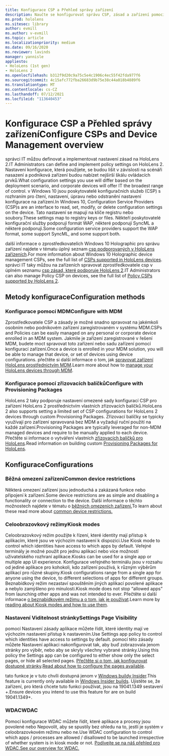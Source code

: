 ```yaml
---
title: Konfigurace CSP a Přehled správy zařízení
description: Naučte se konfigurovat správu CSP, zásad a zařízení pomocí správy mobilních zařízení a zřizovacích balíčků.
ms.prod: hololens
ms.sitesec: library
author: evmill
ms.author: v-evmill
ms.topic: article
ms.localizationpriority: medium
ms.date: 09/16/2020
ms.reviewer: lavinds
manager: yannisle
appliesto:
- HoloLens (1st gen)
- HoloLens 2
ms.openlocfilehash: b312f9d20c9a75c5e4c1906c4ec55f42fda977f6
ms.sourcegitcommit: 4c15afc772fba26683d9b75e38c44a018b4889f6
ms.translationtype: MT
ms.contentlocale: cs-CZ
ms.lasthandoff: 07/12/2021
ms.locfileid: "113640453"
---
```

# <a name="configure-csps-and-device-management-overview"></a><span data-ttu-id="3768f-103">Konfigurace CSP a Přehled správy zařízení</span><span class="sxs-lookup"><span data-stu-id="3768f-103">Configure CSPs and Device Management overview</span></span>

<span data-ttu-id="3768f-104">správci IT můžou definovat a implementovat nastavení zásad na HoloLens 2.</span><span class="sxs-lookup"><span data-stu-id="3768f-104">IT Administrators can define and implement policy settings on HoloLens 2.</span></span> <span data-ttu-id="3768f-105">Nastavení konfigurace, která použijete, se budou lišit v závislosti na scénáři nasazení a podniková zařízení budou nabízet nejširší škálu ovládacích prvků.</span><span class="sxs-lookup"><span data-stu-id="3768f-105">What configuration settings you use will differ based on the deployment scenario, and corporate devices will offer IT the broadest range of control.</span></span> <span data-ttu-id="3768f-106">v Windows 10 jsou poskytovatelé konfiguračních služeb (CSP) s rozhraním pro čtení, nastavení, úpravu nebo odstranění nastavení konfigurace na zařízení.</span><span class="sxs-lookup"><span data-stu-id="3768f-106">In Windows 10, Configuration Service Providers (CSP)s are an interface to read, set, modify, or delete configuration settings on the device.</span></span> <span data-ttu-id="3768f-107">Tato nastavení se mapují na klíče registru nebo soubory.</span><span class="sxs-lookup"><span data-stu-id="3768f-107">These settings map to registry keys or files.</span></span> <span data-ttu-id="3768f-108">Někteří poskytovatelé konfigurační služby podporují formát WAP, některé podporují SyncML a některé podporují.</span><span class="sxs-lookup"><span data-stu-id="3768f-108">Some configuration service providers support the WAP format, some support SyncML, and some support both.</span></span>

<span data-ttu-id="3768f-109">další informace o zprostředkovatelích Windows 10 Holographic pro správu zařízení najdete v tématu úplný seznam [csp podporovaných v HoloLens zařízeních](/windows/client-management/mdm/configuration-service-provider-reference#hololens).</span><span class="sxs-lookup"><span data-stu-id="3768f-109">For more information about Windows 10 Holographic device management CSPs, see the full list of [CSPs supported in HoloLens devices](/windows/client-management/mdm/configuration-service-provider-reference#hololens).</span></span>
<span data-ttu-id="3768f-110">správci IT taky můžou na zařízeních spravovat zprostředkovatele csp v úplném seznamu [csp zásad, které podporuje HoloLens 2](/windows/client-management/mdm/policy-csps-supported-by-hololens2).</span><span class="sxs-lookup"><span data-stu-id="3768f-110">IT Administrators can also manage Policy CSP on devices, see the full list of [Policy CSPs supported by HoloLens 2](/windows/client-management/mdm/policy-csps-supported-by-hololens2).</span></span>

## <a name="configuration-methods"></a><span data-ttu-id="3768f-111">Metody konfigurace</span><span class="sxs-lookup"><span data-stu-id="3768f-111">Configuration methods</span></span>

### <a name="configure-with-mdm"></a><span data-ttu-id="3768f-112">Konfigurace pomocí MDM</span><span class="sxs-lookup"><span data-stu-id="3768f-112">Configure with MDM</span></span>

<span data-ttu-id="3768f-113">Zprostředkovatele CSP a zásady je možné snadno spravovat na jakémkoli osobním nebo podnikovém zařízení zaregistrovaném v systému MDM.</span><span class="sxs-lookup"><span data-stu-id="3768f-113">CSPs and Policies can be easily managed on any personal or corporate device enrolled in an MDM system.</span></span> <span data-ttu-id="3768f-114">Jakmile je zařízení zaregistrované v řešení MDM, budete moct spravovat toto zařízení nebo sadu zařízení pomocí konfigurací zařízení.</span><span class="sxs-lookup"><span data-stu-id="3768f-114">Once a device is enrolled in your MDM solution, you will be able to manage that device, or set of devices using device configurations.</span></span> <span data-ttu-id="3768f-115">přečtěte si další informace o tom, jak [spravovat zařízení HoloLens prostřednictvím MDM](hololens-mdm-configure.md).</span><span class="sxs-lookup"><span data-stu-id="3768f-115">Learn more about how to [manage your HoloLens devices through MDM](hololens-mdm-configure.md).</span></span>

### <a name="configure-with-provisioning-packages"></a><span data-ttu-id="3768f-116">Konfigurace pomocí zřizovacích balíčků</span><span class="sxs-lookup"><span data-stu-id="3768f-116">Configure with Provisioning Packages</span></span>

<span data-ttu-id="3768f-117">HoloLens 2 taky podporuje nastavení omezené sady konfigurací CSP pro zařízení HoloLens 2 prostřednictvím vlastních zřizovacích balíčků.</span><span class="sxs-lookup"><span data-stu-id="3768f-117">HoloLens 2 also supports setting a limited set of CSP configurations for HoloLens 2 devices through custom Provisioning Packages.</span></span> <span data-ttu-id="3768f-118">Zřizovací balíčky se typicky využívají pro zařízení spravovaná bez MDM a vyžadují ruční použití na každé zařízení.</span><span class="sxs-lookup"><span data-stu-id="3768f-118">Provisioning Packages are typically leveraged for non-MDM managed devices and require to be manually applied to each device.</span></span> <span data-ttu-id="3768f-119">Přečtěte si informace o vytváření vlastních [zřizovacích balíčků pro HoloLens](hololens-provisioning.md).</span><span class="sxs-lookup"><span data-stu-id="3768f-119">Read information on building custom [Provisioning Packages for HoloLens](hololens-provisioning.md).</span></span>

## <a name="configurations"></a><span data-ttu-id="3768f-120">Konfigurace</span><span class="sxs-lookup"><span data-stu-id="3768f-120">Configurations</span></span>

### <a name="common-device-restrictions"></a><span data-ttu-id="3768f-121">Běžná omezení zařízení</span><span class="sxs-lookup"><span data-stu-id="3768f-121">Common device restrictions</span></span>

<span data-ttu-id="3768f-122">Některá omezení zařízení jsou jednoduchá a zakázaná funkce nebo připojení k zařízení.</span><span class="sxs-lookup"><span data-stu-id="3768f-122">Some device restrictions are as simple and disabling a functionality or connection to the device.</span></span> <span data-ttu-id="3768f-123">Další informace o těchto možnostech najdete v tématu o [běžných omezeních zařízení.](hololens-common-device-restrictions.md)</span><span class="sxs-lookup"><span data-stu-id="3768f-123">To learn about these read more about [common device restrictions.](hololens-common-device-restrictions.md)</span></span>

### <a name="kiosk-modes"></a><span data-ttu-id="3768f-124">Celoobrazovkový režimy</span><span class="sxs-lookup"><span data-stu-id="3768f-124">Kiosk modes</span></span>

<span data-ttu-id="3768f-125">Celoobrazovkový režim použijte k řízení, které identity mají přístup k aplikacím, které jsou ve výchozím nastavení k dispozici.</span><span class="sxs-lookup"><span data-stu-id="3768f-125">Use Kiosk mode to control which identities have access to which apps by default.</span></span> <span data-ttu-id="3768f-126">Veřejné terminály je možné použít pro jednu aplikaci nebo více možností uživatelského rozhraní aplikace.</span><span class="sxs-lookup"><span data-stu-id="3768f-126">Kiosks can be used for a single app or multiple app UI experience.</span></span> <span data-ttu-id="3768f-127">Konfigurace veřejného terminálu jsou v rozsahu od jediné aplikace pro kohokoli, kdo zařízení používá, k různým výběrům aplikací pro různé skupiny.</span><span class="sxs-lookup"><span data-stu-id="3768f-127">Kiosk configurations range from a single app for anyone using the device, to different selections of apps for different groups.</span></span> <span data-ttu-id="3768f-128">Beznabídkový režim nezastaví spouštěním jiných aplikací povolené aplikace a nebylo zamýšleno pro minulosti.</span><span class="sxs-lookup"><span data-stu-id="3768f-128">Kiosk mode does not stop “allowed apps” from launching other apps and was not intended to ever.</span></span> <span data-ttu-id="3768f-129">Přečtěte si další informace [o beznabídkovém režimu a o tom, jak je používat](hololens-kiosk.md).</span><span class="sxs-lookup"><span data-stu-id="3768f-129">Learn more by [reading about Kiosk modes and how to use them](hololens-kiosk.md).</span></span>

### <a name="settings-page-visibility"></a><span data-ttu-id="3768f-130">Nastavení Viditelnost stránky</span><span class="sxs-lookup"><span data-stu-id="3768f-130">Settings Page Visibility</span></span>

<span data-ttu-id="3768f-131">pomocí Nastavení zásady aplikace můžete řídit, které identity mají ve výchozím nastavení přístup k nastavením.</span><span class="sxs-lookup"><span data-stu-id="3768f-131">Use Settings app policy to control which identities have access to settings by default.</span></span> <span data-ttu-id="3768f-132">pomocí této zásady můžete Nastavení aplikaci nakonfigurovat tak, aby buď zobrazovala jenom stránky pro výběr, nebo aby se skryly všechny vybrané stránky.</span><span class="sxs-lookup"><span data-stu-id="3768f-132">Using this policy the Settings app can be configured to either show only the select pages, or hide all selected pages.</span></span> <span data-ttu-id="3768f-133">[Přečtěte si o tom, jak konfigurovat dostupné stránky](settings-uri-list.md).</span><span class="sxs-lookup"><span data-stu-id="3768f-133">[Read about how to configure the pages available](settings-uri-list.md).</span></span>

<span data-ttu-id="3768f-134">tato funkce je v tuto chvíli dostupná jenom v [Windows buildy Insider](hololens-insider.md).</span><span class="sxs-lookup"><span data-stu-id="3768f-134">This feature is currently only available in [Windows Insider builds](hololens-insider.md).</span></span> <span data-ttu-id="3768f-135">Ujistěte se, že zařízení, pro která chcete tuto funkci používat, jsou na 19041.1349 sestavení +.</span><span class="sxs-lookup"><span data-stu-id="3768f-135">Ensure devices you intend to use this feature for are on build 19041.1349+.</span></span>

### <a name="wdac"></a><span data-ttu-id="3768f-136">WDAC</span><span class="sxs-lookup"><span data-stu-id="3768f-136">WDAC</span></span>

<span data-ttu-id="3768f-137">Pomocí konfigurace WDAC můžete řídit, které aplikace a procesy jsou povolené nebo Nepovolit, aby se spustily bez ohledu na to, jestli je systém v celoobrazovkovém režimu nebo ne.</span><span class="sxs-lookup"><span data-stu-id="3768f-137">Use WDAC configuration to control which apps / processes are allowed / disallowed to be launched irrespective of whether system is in kiosk mode or not.</span></span>
[<span data-ttu-id="3768f-138">Podívejte se na náš přehled pro WDAC.</span><span class="sxs-lookup"><span data-stu-id="3768f-138">See our overview for WDAC.</span></span>](windows-defender-application-control-wdac.md)
